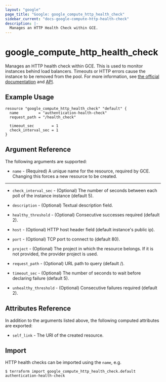 ```yaml
---
layout: "google"
page_title: "Google: google_compute_http_health_check"
sidebar_current: "docs-google-compute-http-health-check"
description: |-
  Manages an HTTP Health Check within GCE.
---
```


# google\_compute\_http\_health\_check

Manages an HTTP health check within GCE. This is used to monitor instances
behind load balancers. Timeouts or HTTP errors cause the instance to be
removed from the pool. For more information, see [the official
documentation](https://cloud.google.com/compute/docs/load-balancing/health-checks)
and
[API](https://cloud.google.com/compute/docs/reference/latest/httpHealthChecks).

## Example Usage

```hcl
resource "google_compute_http_health_check" "default" {
  name         = "authentication-health-check"
  request_path = "/health_check"

  timeout_sec        = 1
  check_interval_sec = 1
}
```

## Argument Reference

The following arguments are supported:

* `name` - (Required) A unique name for the resource, required by GCE.
    Changing this forces a new resource to be created.

- - -

* `check_interval_sec` - (Optional) The number of seconds between each poll of
    the instance instance (default 5).

* `description` - (Optional) Textual description field.

* `healthy_threshold` - (Optional) Consecutive successes required (default 2).

* `host` - (Optional) HTTP host header field (default instance's public ip).

* `port` - (Optional) TCP port to connect to (default 80).

* `project` - (Optional) The project in which the resource belongs. If it
    is not provided, the provider project is used.

* `request_path` - (Optional) URL path to query (default /).

* `timeout_sec` - (Optional) The number of seconds to wait before declaring
    failure (default 5).

* `unhealthy_threshold` - (Optional) Consecutive failures required (default 2).


## Attributes Reference

In addition to the arguments listed above, the following computed attributes are
exported:

* `self_link` - The URI of the created resource.

## Import

HTTP health checks can be imported using the `name`, e.g.

```
$ terraform import google_compute_http_health_check.default authentication-health-check
```
